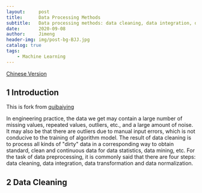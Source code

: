 ```yaml
---
layout:     post
title:      Data Processing Methods
subtitle:   Data processing methods: data cleaning, data integration, data transformation, data normalization.
date:       2020-09-08
author:     Jimeng
header-img: img/post-bg-BJJ.jpg
catalog: true
tags:
    - Machine Learning
---
```



[Chinese Version](https://zhuanlan.zhihu.com/p/180568816)


## 1 Introduction
This is fork from [quibaiying](http://qiubaiying.top)

In engineering practice, the data we get may contain a large number of missing values, repeated values, outliers, etc., and a large amount of noise. 
It may also be that there are outliers due to manual input errors, which is not conducive to the training of algorithm model. 
The result of data cleaning is to process all kinds of "dirty" data in a corresponding way to obtain standard, clean and continuous data for data statistics, data mining, etc. 
For the task of data preprocessing, it is commonly said that there are four steps: data cleaning, data integration, data transformation and data normalization.


## 2 Data Cleaning
